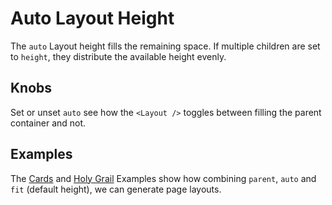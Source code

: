# Auto Layout Height

The `auto` Layout height fills the remaining space. If multiple children are set to `height`, they distribute the available height evenly.

## Knobs

Set or unset `auto` see how the `<Layout />` toggles between filling the parent container and not.

## Examples

The [Cards](https://xflex.github.io/xflex/?selectedKind=%20Examples&selectedStory=Cards) and [Holy Grail](https://xflex.github.io/xflex/?selectedKind=%20Examples&selectedStory=Holy%20Grail) Examples show how combining `parent`, `auto` and `fit` (default height), we can generate page layouts.
